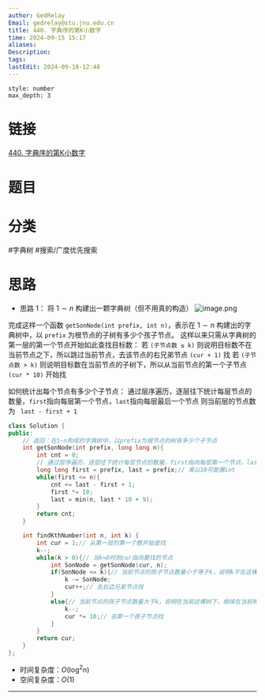 ```yaml
---
author: GedRelay
Email: gedrelay@stu.jnu.edu.cn
title: 440. 字典序的第K小数字
time: 2024-09-15 15:17
aliases: 
Description: 
tags: 
lastEdit: 2024-09-18-12:48
---
```


```toc
style: number
max_depth: 3
```

# 链接
[440. 字典序的第K小数字](https://leetcode.cn/problems/k-th-smallest-in-lexicographical-order/) 

# 题目


# 分类
#字典树 #搜索/广度优先搜索 

# 思路
- 思路 1：
将 $1\sim n$ 构建出一颗字典树（但不用真的构造）
![image.png](https://ged-pic-bed.oss-cn-guangzhou.aliyuncs.com/img/202409151524727.png)

完成这样一个函数 `getSonNode(int prefix, int n)`，表示在 $1\sim n$ 构建出的字典树中，以 `prefix` 为根节点的子树有多少个孩子节点。
这样以来只需从字典树的第一层的第一个节点开始如此查找目标数：
若 `(子节点数 ≤ k)` 则说明目标数不在当前节点之下，所以跳过当前节点，去该节点的右兄弟节点 `(cur + 1)` 找
若 `(子节点数 > k)` 则说明目标数在当前节点的子树下，所以从当前节点的第一个子节点 `(cur * 10)` 开始找


如何统计出每个节点有多少个子节点：
通过层序遍历，逐层往下统计每层节点的数量，`first`指向每层第一个节点，`last`指向每层最后一个节点
则当前层的节点数为 ` last - first + 1` 



```cpp
class Solution {
public:
    // 返回：在1~n构成的字典树中，以prefix为根节点的树有多少个子节点
    int getSonNode(int prefix, long long n){
        int cnt = 0;
        // 通过层序遍历，逐层往下统计每层节点的数量，first指向每层第一个节点，last指向每层最后一个节点
        long long first = prefix, last = prefix;// 乘以10可能爆int
        while(first <= n){
            cnt += last - first + 1;
            first *= 10;
            last = min(n, last * 10 + 9);
        }
        return cnt;
    }

    int findKthNumber(int n, int k) {
        int cur = 1;// 从第一层的第一个数开始查找
        k--;
        while(k > 0){// 当k=0时则cur指向要找的节点
            int SonNode = getSonNode(cur, n);
            if(SonNode <= k){// 当前节点的孩子节点数量小于等于k，说明k不在这棵树下
                k -= SonNode;
                cur++;// 去右边兄弟节点找
            }
            else{// 当前节点的孩子节点数量大于k，说明在当前这棵树下，继续在当前树下寻找
                k--;
                cur *= 10;// 去第一个孩子节点找
            }
        }
        return cur;
    }
};
```


- 时间复杂度：${O\left( \log ^{2} n \right)  }$ 
- 空间复杂度：${O\left( 1 \right)  }$ 


---


